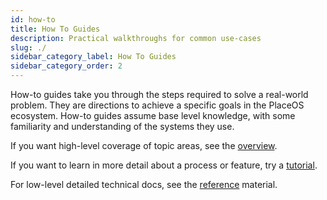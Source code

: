 ```yaml
---
id: how-to
title: How To Guides
description: Practical walkthroughs for common use-cases
slug: ./
sidebar_category_label: How To Guides
sidebar_category_order: 2
---
```


How-to guides take you through the steps required to solve a real-world problem.
They are directions to achieve a specific goals in the PlaceOS ecosystem.
How-to guides assume base level knowledge, with some familiarity and understanding of the systems they use.

If you want high-level coverage of topic areas, see the [overview](../overview).

If you want to learn in more detail about a process or feature, try a [tutorial](../tutorial/).

For low-level detailed technical docs, see the [reference](../reference/) material.
